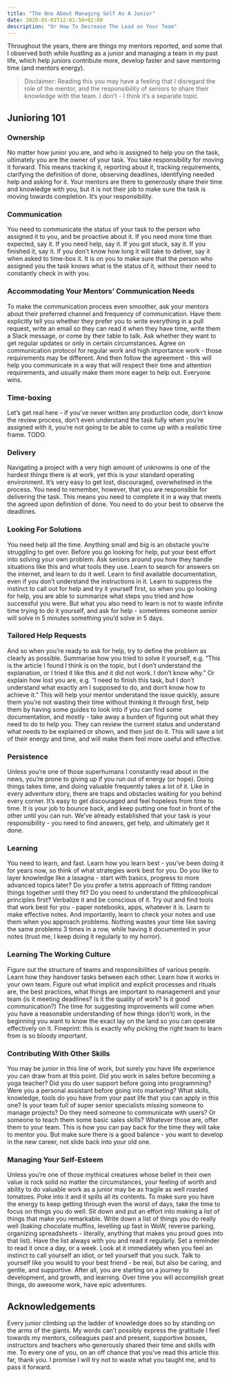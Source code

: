 ```yaml
---
title: "The One About Managing Self As A Junior"
date: 2020-05-01T12:01:58+02:00
description: "Or How To Decrease The Load on Your Team"
---
```


Throughout the years, there are things my mentors reported, and some that I observed both while hustling as a junior and managing a team in my past life, which help juniors contribute more, develop faster and save mentoring time (and mentors energy).

> Disclaimer: Reading this you may have a feeling that I disregard the role of the mentor, and the responsibility of seniors to share their knowledge with the team. I don’t - I think it’s a separate topic.

## Junioring 101

### Ownership

No matter how junior you are, and who is assigned to help you on the task, ultimately you are the owner of your task. You take responsibility for moving it forward. This means tracking it, reporting about it, tracking requirements, clarifying the definition of done, observing deadlines, identifying needed help and asking for it. Your mentors are there to generously share their time and knowledge with you, but it is not their job to make sure the task is moving towards completion. It’s your responsibility.

### Communication

You need to communicate the status of your task to the person who assigned it to you, and be proactive about it. If you need more time than expected, say it. If you need help, say it. If you got stuck, say it. If you finished it, say it. If you don’t know how long it will take to deliver, say it when asked to time-box it. It is on you to make sure that the person who assigned you the task knows what is the status of it, without their need to constantly check in with you.

### Accommodating Your Mentors’ Communication Needs

To make the communication process even smoother, ask your mentors about their preferred channel and frequency of communication. Have them explicitly tell you whether they prefer you to write everything in a pull request, write an email so they can read it when they have time, write them a Slack message, or come by their table to talk. Ask whether they want to get regular updates or only in certain circumstances. Agree on communication protocol for regular work and high importance work - those requirements may be different. And then follow the agreement - this will help you communicate in a way that will respect their time and attention requirements, and usually make them more eager to help out. Everyone wins.

### Time-boxing

Let’s get real here - if you’ve never written any production code, don’t know the review process, don’t even understand the task fully when you’re assigned with it, you’re not going to be able to come up with a realistic time frame. TODO.

### Delivery

Navigating a project with a very high amount of unknowns is one of the hardest things there is at work, yet this is your standard operating environment. It’s very easy to get lost, discouraged, overwhelmed in the process. You need to remember, however, that you are responsible for delivering the task. This means you need to complete it in a way that meets the agreed upon definition of done. You need to do your best to observe the deadlines.

### Looking For Solutions
You need help all the time. Anything small and big is an obstacle you’re struggling to get over. Before you go looking for help, put your best effort into solving your own problem. Ask seniors around you how they handle situations like this and what tools they use. Learn to search for answers on the internet, and learn to do it well. Learn to find available documentation, even if you don’t understand the instructions in it. Learn to suppress the instinct to call out for help and try it yourself first, so when you go looking for help, you are able to summarize what steps you tried and how successful you were. But what you also need to learn is not to waste infinite time trying to do it yourself, and ask for help - sometimes someone senior will solve in 5 minutes something you’d solve in 5 days.

### Tailored Help Requests

And so when you’re ready to ask for help, try to define the problem as clearly as possible. Summarise how you tried to solve it yourself, e.g. “This is the article I found I think is on the topic, but I don’t understand the explanation, or I tried it like this and it did not work. I don’t know why.” Or explain how lost you are, e.g. “I need to finish this task, but I don’t understand what exactly am I supposed to do, and don’t know how to achieve it.” This will help your mentor understand the issue quickly, assure them you’re not wasting their time without thinking it through first, help them by having some guides to look into if you can find some documentation, and mostly - take away a burden of figuring out what they need to do to help you. They can review the current status and understand what needs to be explained or shown, and then just do it. This will save a lot of their energy and time, and will make them feel more useful and effective.

### Persistence

Unless you’re one of those superhumans I constantly read about in the news, you’re prone to giving up if you run out of energy (or hope). Doing things takes time, and doing valuable frequently takes a lot of it. Like in every adventure story, there are traps and obstacles waiting for you behind every corner. It’s easy to get discouraged and feel hopeless from time to time. It is your job to bounce back, and keep putting one foot in front of the other until you can run. We’ve already established that your task is your responsibility - you need to find answers, get help, and ultimately get it done.

### Learning

You need to learn, and fast. Learn how you learn best - you’ve been doing it for years now, so think of what strategies work best for you. Do you like to layer knowledge like a lasagna - start with basics, progress to more advanced topics later? Do you prefer a tetris approach of fitting random things together until they fit? Do you need to understand the philosophical principles first? Verbalize it and be conscious of it. Try out and find tools that work best for you - paper notebooks, apps, whatever it is. Learn to make effective notes. And importantly, learn to check your notes and use them when you approach problems. Nothing wastes your time like saving the same problems 3 times in a row, while having it documented in your notes (trust me, I keep doing it regularly to my horror).

### Learning The Working Culture

Figure out the structure of teams and responsibilities of various people. Learn how they handover tasks between each other. Learn how it works in your own team. Figure out what implicit and explicit processes and rituals are, the best practices, what things are important to management and your team (is it meeting deadlines? Is it the quality of work? Is it good communication?) The time for suggesting improvements will come when you have a reasonable understanding of how things (don’t) work, in the beginning you want to know the exact lay on the land so you can operate effectively on it. Fineprint: this is exactly why picking the right team to learn from is so bloody important.

### Contributing With Other Skills

You may be junior in this line of work, but surely you have life experience you can draw from at this point. Did you work in sales before becoming a yoga teacher? Did you do user support before going into programming? Were you a personal assistant before going into marketing? What skills, knowledge, tools do you have from your past life that you can apply in this one? Is your team full of super senior specialists missing someone to manage projects? Do they need someone to communicate with users? Or someone to teach them some basic sales skills? Whatever those are, offer them to your team. This is how you can pay back for the time they will take to mentor you. But make sure there is a good balance - you want to develop in the new career, not slide back into your old one.

### Managing Your Self-Esteem

Unless you’re one of those mythical creatures whose belief in their own value is rock solid no matter the circumstances, your feeling of worth and ability to do valuable work as a junior may be as fragile as well roasted tomatoes. Poke into it and it spills all its contents. To make sure you have the energy to keep getting through even the worst of days, take the time to focus on things you do well. Sit down and put an effort into making a list of things that make you remarkable. Write down a list of things you do really well (baking chocolate muffins, levelling up fast in WoW, reverse parking, organizing spreadsheets - literally, anything that makes you proud goes into that list). Have the list always with you and read it regularly. Set a reminder to read it once a day, or a week. Look at it immediately when you feel an instinct to call yourself an idiot, or tell yourself that you suck. Talk to yourself like you would to your best friend - be real, but also be caring, and gentle, and supportive. After all, you are starting on a journey to development, and growth, and learning. Over time you will accomplish great things, do awesome work, have epic adventures.

## Acknowledgements

Every junior climbing up the ladder of knowledge does so by standing on the arms of the giants. My words can’t possibly express the gratitude I feel towards my mentors, colleagues past and present, supportive bosses, instructors and teachers who generously shared their time and skills with me. To every one of you, on an off chance that you’ve read this article this far, thank you. I promise I will try not to waste what you taught me, and to pass it forward.

